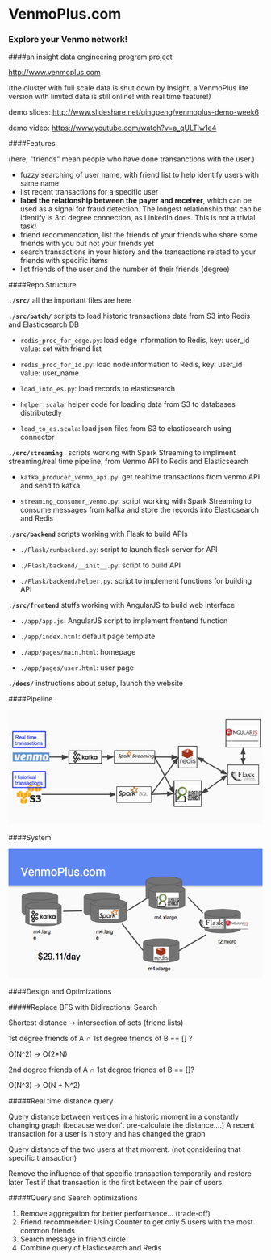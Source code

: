 # VenmoPlus.com
### Explore your Venmo network! 
####an insight data engineering program project

http://www.venmoplus.com

(the cluster with full scale data is shut down by Insight, a VenmoPlus lite version with limited data is still online! with real time feature!)

demo slides: http://www.slideshare.net/qingpeng/venmoplus-demo-week6

demo video: https://www.youtube.com/watch?v=a_qULTlw1e4



####Features

(here, "friends" mean people who have done transanctions with the user.)
* fuzzy searching of user name, with friend list to help identify users with same name
* list recent transactions for a specific user
* **label the relationship between the payer and receiver**, which can be used as a signal for fraud detection. The longest relationship that can be identify is 3rd degree connection, as LinkedIn does. This is not a trivial task!
* friend recommendation, list the friends of your friends who share some friends with you but not your friends yet
* search transactions in your history and the transactions related to your friends with specific items
* list friends of the user and the number of their friends (degree)

####Repo Structure

**`./src/`** all the important files are here

**`./src/batch/`** scripts to load historic transactions data from S3 into Redis and Elasticsearch DB

- `redis_proc_for_edge.py`: load edge information to Redis, key: user_id value: set with friend list 

- `redis_proc_for_id.py`: load node information to Redis, key: user_id value: user_name

- `load_into_es.py`: load records to elasticsearch

- `helper.scala`: helper code for loading data from S3 to databases distributedly 

- `load_to_es.scala`: load json files from S3 to elasticsearch using connector

**`./src/streaming `** scripts working with Spark Streaming to impliment streaming/real time pipeline, from Venmo API to Redis and Elasticsearch

- `kafka_producer_venmo_api.py`: get realtime transactions from venmo API and send to kafka

- `streaming_consumer_venmo.py`: script working with Spark Streaming to consume messages from kafka and store the records into Elasticsearch and Redis

**`./src/backend`** scripts working with Flask to build APIs

- `./Flask/runbackend.py`: script to launch flask server for API

- `./Flask/backend/__init__.py`: script to build API

- `./Flask/backend/helper.py`: script to implement functions for building API


**`./src/frontend`** stuffs working with AngularJS to build web interface

- `./app/app.js`: AngularJS script to implement frontend function

- `./app/index.html`: default page template

- `./app/pages/main.html`: homepage

- `./app/pages/user.html`: user page

**`./docs/`** instructions about setup, launch the website


####Pipeline

![alt text](https://raw.githubusercontent.com/qingpeng/VenmoPlus/master/docs/pipeline.png "Pipeline")

####System

![alt text](https://raw.githubusercontent.com/qingpeng/VenmoPlus/master/docs/system.png "System")


####Design and Optimizations

#####Replace BFS with Bidirectional Search  

Shortest distance -> intersection of sets (friend lists)

1st degree friends of A ∩ 1st degree friends of B == [] ?

O(N^2) -> O(2*N)

2nd degree friends of A ∩ 1st degree friends of B == []?

 O(N^3) -> O(N + N^2)
 
#####Real time distance query

Query distance between vertices in a historic moment in a constantly changing graph (because we don’t pre-calculate the distance….)
A recent transaction for a user is history and has changed the graph

Query distance of the two users at that moment. (not considering that specific transaction)

Remove the influence of that specific transaction temporarily and restore later
Test if that transaction is the first between the pair of users.

#####Query and Search optimizations

1. Remove aggregation for better performance… (trade-off)
2. Friend recommender: Using Counter to get only 5 users with the most common friends
3. Search message in friend circle
4. Combine query of Elasticsearch and Redis



